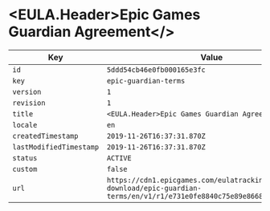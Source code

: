 # <EULA.Header>Epic Games Guardian Agreement</>

| Key | Value |
| --- | ----- |
| `id` | `5ddd54cb46e0fb000165e3fc` |
| `key` | `epic-guardian-terms` |
| `version` | `1` |
| `revision` | `1` |
| `title` | `<EULA.Header>Epic Games Guardian Agreement</>` |
| `locale` | `en` |
| `createdTimestamp` | `2019-11-26T16:37:31.870Z` |
| `lastModifiedTimestamp` | `2019-11-26T16:37:31.870Z` |
| `status` | `ACTIVE` |
| `custom` | `false` |
| `url` | `https://cdn1.epicgames.com/eulatracking-download/epic-guardian-terms/en/v1/r1/e731e0fe8840c75e89e866843d4aa1dc.pdf` |
